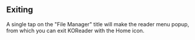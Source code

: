 ## Exiting
A single tap on the "File Manager" title will make the reader menu popup, from which you can exit KOReader with the Home icon.